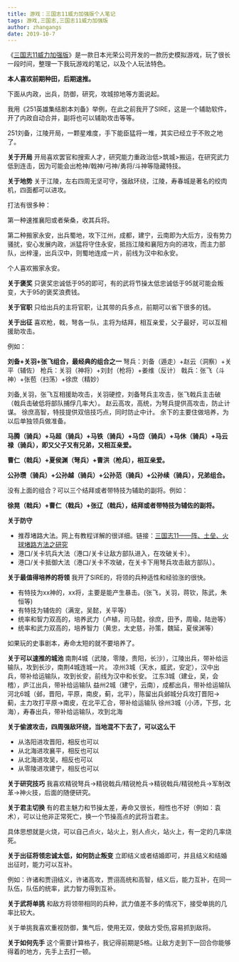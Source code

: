 ```yaml
---
title: 游戏：三国志11威力加强版个人笔记
tags: 游戏,三国志,三国志11威力加强版
author: zhangangs
date: 2019-10-7
---
```

《[三国志11威力加强版](https://baike.baidu.com/item/%E4%B8%89%E5%9B%BD%E5%BF%9711%E5%A8%81%E5%8A%9B%E5%8A%A0%E5%BC%BA%E7%89%88)》是一款日本光荣公司开发的一款历史模拟游戏，玩了很长一段时间，整理一下我玩游戏的笔记，以及个人玩法特色。

**本人喜欢前期种田，后期速推。**

下面从内政，出兵，防御，研究，攻城掠地等方面说起。

我用《251英雄集结剧本刘备》举例，在此之前我开了SIRE，这是一个辅助软件，开了内政自动合并，副将也可以辅助攻击等等。

251刘备，江陵开局，一颗星难度，手下能臣猛将一堆，其实已经立于不败之地了。

**关于开局**
开局喜欢罢官和搜索人才，研究能力重政治低>筑城>搬运，在研究武力低到连击，因为可能会出枪神/戟神/弓神/勇将/斗神等隐藏特技。

**关于地势**
关于江陵，左右四周无坚可守，强敌环绕，江陵，寿春城是著名的绞肉机，四面都可以进攻。

打法有很多种：

第一种速推襄阳或者柴桑，收其兵将。

第二种搬家永安，出兵蜀地，攻下江州，成都，建宁，云南即为大后方，没有势力骚扰，安心发展内政，派猛将守住永安，抵挡江陵和襄阳方向的进攻，而主力部队，出梓潼，出兵汉中，则蜀地连成一片，前线为汉中和永安。

个人喜欢搬家永安。

**关于褒奖**
只褒奖忠诚低于95的即可，有的武将节操太低忠诚低于95就可能会叛变，大于95的褒奖浪费钱。

**关于官职**
只给出兵的主将官职，让其带的兵多点，前期可以省下很多的钱。

**关于出征**
喜欢枪，戟，弩各一队，主将为结拜，相互亲爱，父子最好，可以互相援助攻击。

例如：

**刘备+关羽+张飞组合，最经典的组合之一**
弩兵：刘备（遁走）+赵云（洞察）+关平（辅佐）
枪兵：关羽（神将）+刘封（枪将）+姜维（反计）
戟兵：张飞（斗神）+张苞（扫荡）+徐庶（精妙）

刘备,关羽，张飞互相援助攻击，关羽硬控，刘备弩兵主攻击，张飞戟兵主击破（戟兵击破低将部队捕俘几率大）。
赵云高攻，高统，为弩兵提供高攻击，防止计谋。
徐庶高智，特技提供双倍技巧点，同时防止中计。
余下的主要住做培养，为以后单独领兵做准备。

**马腾（骑兵）+马超（骑兵）+马铁（骑兵）+马岱（骑兵）+马休（骑兵）+马云禄（骑兵），即又父子又有兄弟，又相互亲爱。**

**曹仁（戟兵）+夏侯渊（弩兵）+曹洪（枪兵），相互亲爱。**

**公孙瓒（骑兵）+公孙越（骑兵）+公孙范（骑兵）+公孙续（骑兵），兄弟组合。**

没有上面的组合？可以三个结拜或者带特技为辅助的副将。例如：

**徐晃（戟兵）+曹仁（戟兵）+张辽（戟兵），结拜或者带特技为辅佐的副将。**

**关于防守**
 - 推荐堵路大法。网上有教程详解的很详细。链接：[三国志11——阵、土垒、火球堵路方法之研究](https://game.ali213.net/thread-3059001-1-1.html)
 - 港口/关卡坑兵大法（港口/关卡让敌方部队进入，在攻破关卡）。
 - 港口/关卡抵御大法（港口/关卡不攻破，在关卡下用弩兵攻击敌方部队）。

**关于最值得培养的将领**
我开了SIRE的，将领的兵种适性和经验涨的很快。
- 有特技为xx神的，xx将，主要是能产生暴击。(张飞，关羽，蒋钦，陈武，朱恒等)
- 有特技为辅佐的（满宠，吴懿，关平等）
- 统率和智力双高的，培养武力（卢植，司马懿，徐庶，田予，周瑜，陆逊等）
- 统率和武力双高的，培养智力（黄忠，太史慈，孙策，魏延，夏侯渊等）

如果玩的史事剧本，寿命太短的就不要培养了。

**关于可以速推的城池**
南荆4城（武陵，零陵，贵阳，长沙），江陵出兵，带补给运输队，攻到长沙，南荆4城连城一片。
凉州3城（天水，威武，安定），汉中出兵，带补给运输队，攻到长安，前线为汉中和长安。
江东3城（建业，吴，会稽），庐江出兵，带补给运输队
益州2城（建宁，云南），成都出兵，带补给运输队
河北6城（邺，晋阳，平原，南皮，蓟，北平），陈留出兵邺城分兵攻打晋阳->蓟，主力攻打平原->南皮，在北平汇合，带补给运输队
徐州3城（小沛，下邳，北海），寿春出兵，带补给运输队，攻到北海

**关于偷渡攻击，四周强敌环绕，当地混不下去了，可以这么干**
- 从洛阳进攻晋阳，相反也可以
- 从北海进攻襄平，相反也可以
- 从北海进攻吴，相反也可以
- 从零陵进攻建宁，相反也可以

**关于研究技巧**
我喜欢精锐弩兵->精锐戟兵/精锐枪兵->精锐戟兵/精锐枪兵->军制改革->神火技，后面的随便研究。

**关于君主切换**
有的君主魅力和节操太差，寿命又很长，相性也不好（例如：袁术），可以让他非正常死亡，换一个节操高点的武将当君主。

具体思想就是火烧，可以自己点火，站火上，别人点火，站火上，有一定的几率烧死。

**关于出征将领忠诚太低，如何防止叛变**
立即结义或者结婚即可，并且结义和结婚出征时，能力可以互补。

例如：许诸和贾诩结义，许诸高攻，贾诩高统和高智，结义后，能力互补，在同一队伍，队伍的统率，武力智力得到互补。

**关于武将单挑**
和敌方将领带相同的兵种，武力值差不多的情况下，接受单挑的几率比较大。

关于单挑我喜欢重视防御，集气后，使用无双，使敌方受伤,容易抓到敌将。

**关于如何先手**
这个需要计算格子，我记得前期是5格。让敌方走到下一回合你能够得着的地方，先手上去打一顿。